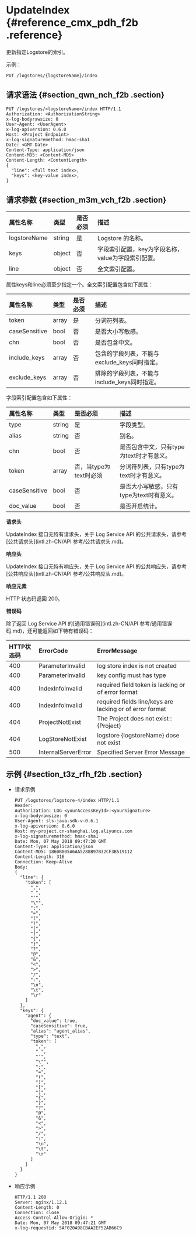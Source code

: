 # UpdateIndex {#reference_cmx_pdh_f2b .reference}

更新指定Logstore的索引。

示例：

``` {#codeblock_c8u_ruy_q22}
PUT /logstores/{logstoreName}/index
```

## 请求语法 {#section_qwn_nch_f2b .section}

``` {#codeblock_ncn_ya6_nfd}
PUT /logstores/<logstoreName>/index HTTP/1.1
Authorization: <AuthorizationString>
x-log-bodyrawsize: 0
User-Agent: <UserAgent>
x-log-apiversion: 0.6.0
Host: <Project Endpoint>
x-log-signaturemethod: hmac-sha1
Date: <GMT Date>
Content-Type: application/json
Content-MD5: <Content-MD5>
Content-Length: <ContentLength>
{
  "line": <full text index>,
  "keys": <key-value index>,
}
```

## 请求参数 {#section_m3m_vch_f2b .section}

|属性名称|类型|是否必须|描述|
|:---|:-|:---|:-|
|logstoreName|string|是|Logstore 的名称。|
|keys|object|否|字段索引配置，key为字段名称，value为字段索引配置。|
|line|object|否|全文索引配置。|

属性keys和line必须至少指定一个。全文索引配置包含如下属性：

|属性名称|类型|是否必须|描述|
|:---|:-|:---|:-|
|token|array|是|分词符列表。|
|caseSensitive|bool|否|是否大小写敏感。|
|chn|bool|否|是否包含中文。|
|include\_keys|array|否|包含的字段列表，不能与exclude\_keys同时指定。|
|exclude\_keys|array|否|排除的字段列表，不能与include\_keys同时指定。|

字段索引配置包含如下属性：

|属性名称|类型|是否必须|描述|
|:---|:-|:---|:-|
|type|string|是|字段类型。|
|alias|string|否|别名。|
|chn|bool|否|是否包含中文，只有type为text时才有意义。|
|token|array|否，当type为text时必须|分词符列表，只有type为text时才有意义。|
|caseSensitive|bool|否|是否大小写敏感，只有type为text时有意义。|
|doc\_value|bool|否|是否开启统计。|

 **请求头** 

UpdateIndex 接口无特有请求头，关于 Log Service API 的公共请求头，请参考 [公共请求头](intl.zh-CN/API 参考/公共请求头.md)。

 **响应头** 

UpdateIndex 接口无特有响应头，关于 Log Service API 的公共响应头，请参考[公共响应头](intl.zh-CN/API 参考/公共响应头.md)。

 **响应元素** 

HTTP 状态码返回 200。

 **错误码** 

除了返回 Log Service API 的[通用错误码](intl.zh-CN/API 参考/通用错误码.md)，还可能返回如下特有错误码：

|HTTP状态码|ErrorCode|ErrorMessage|
|:------|:--------|:-----------|
|400|ParameterInvalid|log store index is not created|
|400|ParameterInvalid|key config must has type|
|400|IndexInfoInvalid|required field token is lacking or of error format|
|400|IndexInfoInvalid|required fields line/keys are lacking or of error format|
|404|ProjectNotExist|The Project does not exist : \{Project\}|
|404|LogStoreNotExist|logstore \{logstoreName\} dose not exist|
|500|InternalServerError|Specified Server Error Message|

## 示例 {#section_t3z_rfh_f2b .section}

-   请求示例

    ``` {#codeblock_zb7_bgf_e7j}
    PUT /logstores/logstore-4/index HTTP/1.1
    Header:
    Authorization: LOG <yourAccessKeyId>:<yourSignature>
    x-log-bodyrawsize: 0
    User-Agent: sls-java-sdk-v-0.6.1
    x-log-apiversion: 0.6.0
    Host: my-project.cn-shanghai.log.aliyuncs.com
    x-log-signaturemethod: hmac-sha1
    Date: Mon, 07 May 2018 09:47:20 GMT
    Content-Type: application/json
    Content-MD5: 1860B805A6AA5288B97B32CF3B519112
    Content-Length: 316
    Connection: Keep-Alive
    Body:
    {
      "line": {
        "token": [
          ",",
          " ",
          "'",
          "\"",
          ";",
          "=",
          "(",
          ")",
          "[",
          "]",
          "{",
          "}",
          "?",
          "@",
          "&",
          "<",
          ">",
          "/",
          ":",
          "\n",
          "\t",
          "\r"
        ]
      },
      "keys": {
        "agent": {
          "doc_value": true,
          "caseSensitive": true,
          "alias": "agent_alias",
          "type": "text",
          "token": [
            ",",
            " ",
            "'",
            "\"",
            ";",
            "=",
            "(",
            ")",
            "[",
            "]",
            "{",
            "}",
            "?",
            "@",
            "&",
            "<",
            ">",
            "/",
            ":",
            "\n",
            "\t",
            "\r"
          ]
        }
      }
    }
    ```

-   响应示例

    ``` {#codeblock_r0f_qeb_dat}
    HTTP/1.1 200
    Server: nginx/1.12.1
    Content-Length: 0
    Connection: close
    Access-Control-Allow-Origin: *
    Date: Mon, 07 May 2018 09:47:21 GMT
    x-log-requestid: 5AF020A98CBAA2EF52AB66C9
    ```


